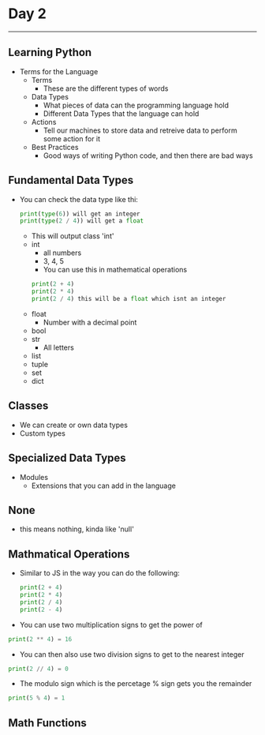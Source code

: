 # Day 2

---

## Learning Python

- Terms for the Language
  - Terms
    - These are the different types of words
  - Data Types
    - What pieces of data can the programming language hold
    - Different Data Types that the language can hold
  - Actions
    - Tell our machines to store data and retreive data to perform some action for it
  - Best Practices
    - Good ways of writing Python code, and then there are bad ways

## Fundamental Data Types

- You can check the data type like thi:
  ```Python
  print(type(6)) will get an integer
  print(type(2 / 4)) will get a float
  ```
  - This will output class 'int'
  - int
    - all numbers
    - 3, 4, 5
    - You can use this in mathematical operations
    ```Python
    print(2 + 4)
    print(2 * 4)
    print(2 / 4) this will be a float which isnt an integer
    ```
  - float
    - Number with a decimal point
  - bool
  - str
    - All letters
  - list
  - tuple
  - set
  - dict

## Classes

- We can create or own data types
- Custom types

## Specialized Data Types

- Modules
  - Extensions that you can add in the language

## None

- this means nothing, kinda like 'null'

## Mathmatical Operations

- Similar to JS in the way you can do the following:
  ```Python
  print(2 + 4)
  print(2 * 4)
  print(2 / 4)
  print(2 - 4)
  ```
- You can use two multiplication signs to get the power of

```Python
print(2 ** 4) = 16
```

- You can then also use two division signs to get to the nearest integer

```python
print(2 // 4) = 0
```

- The modulo sign which is the percetage % sign gets you the remainder

```python
print(5 % 4) = 1
```

## Math Functions
